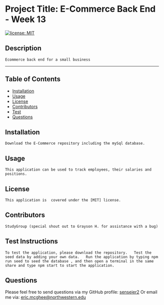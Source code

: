 
    
    

# Project Title: E-Commerce Back End - Week 13
[![license: MIT](https://img.shields.io/badge/License-MIT-yellow.svg)](https://opensource.org/licenses/MIT)
## Description
    Ecommerce back end for a small business

- - - - -

## Table of Contents

* [Installation](#installation)
* [Usage](#usage)
* [License](#license)
* [Contributors](#contributors)
* [Test](#test)
* [Questions](#questions)


## Installation
    Download the E-Commerce repository including the mySql database.

## Usage
    This application can be used to track employees, their salaries and positions.

## License
    This application is  covered under the [MIT] license.

## Contributors
    StudyGroup (special shout out to Grayson H. for assistance with a bug)

## Test Instructions
    To test the application, please download the repository.   Test the seed data by adding your own data.   Run the application by typing npm run seed to seed the database , and then open a terminal in the same share and type npm start to start the application.

## Questions

Please feel free to send questions via my GitHub profile: [senseier2](https://github.com/senseier2)
Or email me via: eric.mcghee@northwestern.edu
    